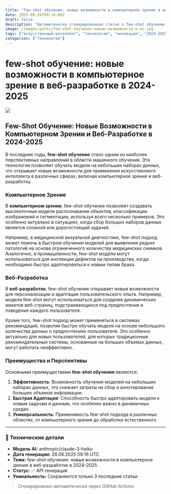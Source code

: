 ```yaml
---
title: "few-shot обучение: новые возможности в компьютерное зрение в веб-разработке в 2024-2025"
date: 2025-08-26T09:16:08Z
draft: false
description: "Автоматически сгенерированная статья о few-shot обучение: новые возможности в компьютерное зрение в веб-разработке в 2024-2025"
image: /images/posts/few-shot-обучение-новые-возможности-в-ко.jpg
tags: ["искусственный-интеллект", "технологии", "инновации", "2024-2025"]
categories: ["Технологии"]
---
```


# few-shot обучение: новые возможности в компьютерное зрение в веб-разработке в 2024-2025

![](/images/posts/few-shot-обучение-новые-возможности-в-ко.jpg)

## Few-Shot Обучение: Новые Возможности в Компьютерном Зрении и Веб-Разработке в 2024-2025

В последние годы, **few-shot обучение** стало одним из наиболее перспективных направлений в области машинного обучения. Эта технология позволяет обучать модели на небольших наборах данных, что открывает новые возможности для применения искусственного интеллекта в различных сферах, включая компьютерное зрение и веб-разработку.

### Компьютерное Зрение

В **компьютерном зрении**, few-shot обучение позволяет создавать высокоточные модели распознавания объектов, классификации изображений и сегментации, используя всего несколько примеров. Это особенно актуально в ситуациях, когда сбор больших наборов данных является сложной или дорогостоящей задачей.

Например, в медицинской визуальной диагностике, few-shot подход может помочь в быстром обучении моделей для выявления редких патологий на основе ограниченного количества медицинских снимков. Аналогично, в промышленности, few-shot модели могут использоваться для инспекции дефектов на производстве, когда необходимо быстро адаптироваться к новым типам брака.

### Веб-Разработка

В **веб-разработке**, few-shot обучение открывает новые возможности для персонализации и адаптации пользовательского опыта. Например, модели few-shot могут использоваться для создания динамических макетов веб-страниц, подстраивающихся под предпочтения и поведение каждого пользователя.

Кроме того, few-shot подход может применяться в системах рекомендаций, позволяя быстро обучать модели на основе небольшого количества данных о предпочтениях пользователя. Это особенно актуально для новых пользователей, для которых традиционные рекомендательные системы, основанные на больших объемах данных, могут работать неэффективно.

### Преимущества и Перспективы

Основными преимуществами **few-shot обучения** являются:

1. **Эффективность**: Возможность обучения моделей на небольших наборах данных, что снижает затраты на сбор и аннотирование больших объемов информации.
2. **Быстрая Адаптация**: Способность быстро адаптировать модели к новым задачам и данным, что особенно важно в динамичных средах.
3. **Универсальность**: Применимость few-shot подхода в различных областях, от компьютерного зрения до обработки естественного

---

### 🔧 Технические детали

- **Модель AI:** anthropic/claude-3-haiku
- **Дата генерации:** 26.08.2025 09:16 UTC
- **Тема:** few-shot обучение: новые возможности в компьютерное зрение в веб-разработке в 2024-2025
- **Статус:** ✅ API генерация
- **Уникальность:** Сохраняются только 3 последние статьи

> *Сгенерировано автоматически через GitHub Actions*
